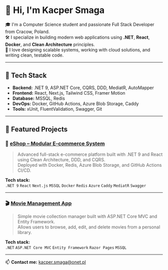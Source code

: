 # 👋 Hi, I'm Kacper Smaga

🎓 I'm a Computer Science student and passionate Full Stack Developer from Cracow, Poland.  
🛠️ I specialize in building modern web applications using **.NET**, **React**, **Docker**, and **Clean Architecture** principles.  
🚀 I love designing scalable systems, working with cloud solutions, and writing clean, testable code.  

---

## 🔧 Tech Stack

- **Backend:** .NET 9, ASP.NET Core, CQRS, DDD, MediatR, AutoMapper
- **Frontend:** React, Next.js, Tailwind CSS, Framer Motion
- **Database:** MSSQL, Redis
- **DevOps:** Docker, GitHub Actions, Azure Blob Storage, Caddy
- **Tools:** xUnit, FluentValidation, Swagger, Git

---

## 🚀 Featured Projects

### 🛒 [eShop – Modular E-commerce System](https://github.com/kacpersmaga/eShop)

> Advanced full-stack e-commerce platform built with .NET 9 and React using Clean Architecture, DDD, and CQRS.  
> Deployed with Docker, Redis, Azure Blob Storage, and GitHub Actions CI/CD.

**Tech stack:**  
`.NET 9` `React` `Next.js` `MSSQL` `Docker` `Redis` `Azure` `Caddy` `MediatR` `Swagger`

---

### 🎬 [Movie Management App](https://github.com/kacpersmaga/Movie-Management-Application)

> Simple movie collection manager built with ASP.NET Core MVC and Entity Framework.  
> Allows users to browse, add, edit, and delete movies from a personal library.

**Tech stack:**  
`.NET` `ASP.NET Core MVC` `Entity Framework` `Razor Pages` `MSSQL`

---

📫 **Contact me:** [kacper.smaga@onet.pl](mailto:kacper.smaga@onet.pl)  
